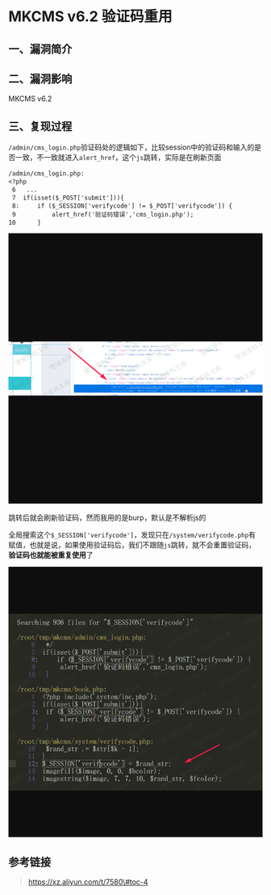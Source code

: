 MKCMS v6.2 验证码重用
=====================

一、漏洞简介
------------

二、漏洞影响
------------

MKCMS v6.2

三、复现过程
------------

`/admin/cms_login.php`验证码处的逻辑如下，比较session中的验证码和输入的是否一致，不一致就进入`alert_href`，这个`js`跳转，实际是在刷新页面

    /admin/cms_login.php:
    <?php 
     6   ...
     7  if(isset($_POST['submit'])){
     8:     if ($_SESSION['verifycode'] != $_POST['verifycode']) {
     9          alert_href('验证码错误','cms_login.php');
    10      }

![](resource/MKCMSv6.2验证码重用/media/rId24.png)

跳转后就会刷新验证码，然而我用的是burp，默认是不解析js的

全局搜索这个`$_SESSION['verifycode']`，发现只在`/system/verifycode.php`有赋值，也就是说，如果使用验证码后，我们不跟随`js`跳转，就不会重置验证码，**验证码也就能被重复使用**了

![](resource/MKCMSv6.2验证码重用/media/rId25.png)

参考链接
--------

> https://xz.aliyun.com/t/7580\#toc-4
